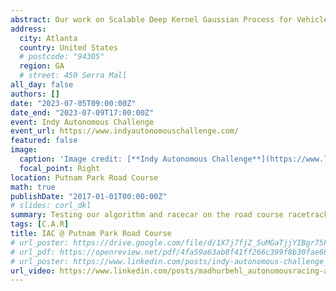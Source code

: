 ```yaml
---
abstract: Our work on Scalable Deep Kernel Gaussian Process for Vehicle Dynamics in Autonomous Racing has been presented at CoRL 2023. The Conference on Robot Learning (CoRL) is an annual international conference focusing on the intersection of robotics and machine learning. 
address:
  city: Atlanta
  country: United States
  # postcode: "94305"
  region: GA
  # street: 450 Serra Mall
all_day: false
authors: []
date: "2023-07-05T09:00:00Z"
date_end: "2023-07-09T17:00:00Z"
event: Indy Autonomous Challenge
event_url: https://www.indyautonomouschallenge.com/
featured: false
image:
  caption: 'Image credit: [**Indy Autonomous Challenge**](https://www.linkedin.com/posts/indy-autonomous-challenge_nosteeringwheelnoproblem-autonomousracing-activity-7095868953733844992-I9UT/?trk=public_profile_like_view)'
  focal_point: Right
location: Putnam Park Road Course
math: true
publishDate: "2017-01-01T00:00:00Z"
# slides: corl_dkl
summary: Testing our algorithm and racecar on the road course racetrack of Putnam Park, Indianapolis.
tags: [C.A.R]
title: IAC @ Putnam Park Road Course
# url_poster: https://drive.google.com/file/d/1X7j7fjZ_5uMGaTjjYIBgr75FSJEmYaB0/view?usp=sharing
# url_pdf: https://openreview.net/pdf/4fa59a63ab8f41ff266c399f8b30fae68463a33e.pdf
# url_poster: https://www.linkedin.com/posts/indy-autonomous-challenge_nosteeringwheelnoproblem-autonomousracing-activity-7095868953733844992-I9UT/?trk=public_profile_like_view
url_video: https://www.linkedin.com/posts/madhurbehl_autonomousracing-autonomousvehicles-robotics-activity-7101902939429949440-PEhJ?utm_source=share&utm_medium=member_desktop
---
```


<!-- {{% callout note %}}
Click on the **Slides** button above to view the built-in slides feature.
{{% /callout %}}

Slides can be added in a few ways:

- **Create** slides using Wowchmey's [*Slides*](https://wowchemy.com/docs/managing-content/#create-slides) feature and link using `slides` parameter in the front matter of the talk file
- **Upload** an existing slide deck to `static/` and link using `url_slides` parameter in the front matter of the talk file
- **Embed** your slides (e.g. Google Slides) or presentation video on this page using [shortcodes](https://wowchemy.com/docs/writing-markdown-latex/).

Further talk details can easily be added to this page using *Markdown* and $\rm \LaTeX$ math code. -->
